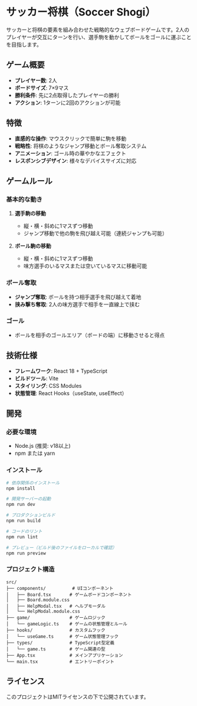 # サッカー将棋（Soccer Shogi）

サッカーと将棋の要素を組み合わせた戦略的なウェブボードゲームです。2人のプレイヤーが交互にターンを行い、選手駒を動かしてボールをゴールに運ぶことを目指します。

## ゲーム概要

- **プレイヤー数**: 2人
- **ボードサイズ**: 7×9マス
- **勝利条件**: 先に2点取得したプレイヤーの勝利
- **アクション**: 1ターンに2回のアクションが可能

## 特徴

- **直感的な操作**: マウスクリックで簡単に駒を移動
- **戦略性**: 将棋のようなジャンプ移動とボール奪取システム
- **アニメーション**: ゴール時の華やかなエフェクト
- **レスポンシブデザイン**: 様々なデバイスサイズに対応

## ゲームルール

### 基本的な動き

1. **選手駒の移動**
   - 縦・横・斜めに1マスずつ移動
   - ジャンプ移動で他の駒を飛び越え可能（連続ジャンプも可能）

2. **ボール駒の移動**
   - 縦・横・斜めに1マスずつ移動
   - 味方選手のいるマスまたは空いているマスに移動可能

### ボール奪取

- **ジャンプ奪取**: ボールを持つ相手選手を飛び越えて着地
- **挟み撃ち奪取**: 2人の味方選手で相手を一直線上で挟む

### ゴール

- ボールを相手のゴールエリア（ボードの端）に移動させると得点

## 技術仕様

- **フレームワーク**: React 18 + TypeScript
- **ビルドツール**: Vite
- **スタイリング**: CSS Modules
- **状態管理**: React Hooks（useState, useEffect）

## 開発

### 必要な環境

- Node.js (推奨: v18以上)
- npm または yarn

### インストール

```bash
# 依存関係のインストール
npm install

# 開発サーバーの起動
npm run dev

# プロダクションビルド
npm run build

# コードのリント
npm run lint

# プレビュー（ビルド後のファイルをローカルで確認）
npm run preview
```

### プロジェクト構造

```
src/
├── components/          # UIコンポーネント
│   ├── Board.tsx       # ゲームボードコンポーネント
│   ├── Board.module.css
│   ├── HelpModal.tsx   # ヘルプモーダル
│   └── HelpModal.module.css
├── game/               # ゲームロジック
│   └── gameLogic.ts    # ゲームの状態管理とルール
├── hooks/              # カスタムフック
│   └── useGame.ts      # ゲーム状態管理フック
├── types/              # TypeScript型定義
│   └── game.ts         # ゲーム関連の型
├── App.tsx             # メインアプリケーション
└── main.tsx            # エントリーポイント
```

## ライセンス

このプロジェクトはMITライセンスの下で公開されています。
